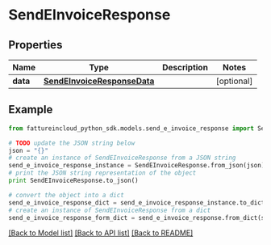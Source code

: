 # SendEInvoiceResponse


## Properties
Name | Type | Description | Notes
------------ | ------------- | ------------- | -------------
**data** | [**SendEInvoiceResponseData**](SendEInvoiceResponseData.md) |  | [optional] 

## Example

```python
from fattureincloud_python_sdk.models.send_e_invoice_response import SendEInvoiceResponse

# TODO update the JSON string below
json = "{}"
# create an instance of SendEInvoiceResponse from a JSON string
send_e_invoice_response_instance = SendEInvoiceResponse.from_json(json)
# print the JSON string representation of the object
print SendEInvoiceResponse.to_json()

# convert the object into a dict
send_e_invoice_response_dict = send_e_invoice_response_instance.to_dict()
# create an instance of SendEInvoiceResponse from a dict
send_e_invoice_response_form_dict = send_e_invoice_response.from_dict(send_e_invoice_response_dict)
```
[[Back to Model list]](../README.md#documentation-for-models) [[Back to API list]](../README.md#documentation-for-api-endpoints) [[Back to README]](../README.md)


